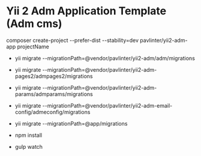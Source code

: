 Yii 2 Adm Application Template (Adm cms)
===================================================

composer create-project --prefer-dist --stability=dev pavlinter/yii2-adm-app projectName

 - yii migrate --migrationPath=@vendor/pavlinter/yii2-adm/adm/migrations
 - yii migrate --migrationPath=@vendor/pavlinter/yii2-adm-pages2/admpages2/migrations
 - yii migrate --migrationPath=@vendor/pavlinter/yii2-adm-params/admparams/migrations
 - yii migrate --migrationPath=@vendor/pavlinter/yii2-adm-email-config/admeconfig/migrations
 
 - yii migrate --migrationPath=@app/migrations
 
 
 - npm install
 - gulp watch